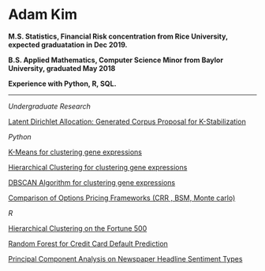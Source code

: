 # Adam Kim

**M.S. Statistics, Financial Risk concentration from Rice University, expected graduatation in Dec 2019.**

**B.S. Applied Mathematics, Computer Science Minor from Baylor University, graduated May 2018**

**Experience with Python, R, SQL.**

___

*Undergraduate Research*  

[Latent Dirichlet Allocation: Generated Corpus Proposal for K-Stabilization](lda_part1.html)

*Python*  

[K-Means for clustering gene expressions](https://github.com/adamjameskim/adamjameskim.github.io/blob/master/python3/PY_kmeans.ipynb)  

[Hierarchical Clustering for clustering gene expressions](https://github.com/adamjameskim/adamjameskim.github.io/blob/master/python3/PY_agnes.ipynb) 

[DBSCAN Algorithm for clustering gene expressions](https://github.com/adamjameskim/adamjameskim.github.io/blob/master/python3/PY_dbscan.ipynb) 

[Comparison of Options Pricing Frameworks (CRR , BSM, Monte carlo)](https://github.com/adamjameskim/adamjameskim.github.io/blob/master/python3/PY_options_pricing.ipynb) 

*R*  

[Hierarchical Clustering on the Fortune 500](https://github.com/adamjameskim/adamjameskim.github.io/blob/master/R/R_hclust.ipynb) 

[Random Forest for Credit Card Default Prediction](https://github.com/adamjameskim/adamjameskim.github.io/blob/master/R/R_randomforest.ipynb) 

[Principal Component Analysis on Newspaper Headline Sentiment Types](https://github.com/adamjameskim/adamjameskim.github.io/blob/master/R/R_pca.ipynb) 
